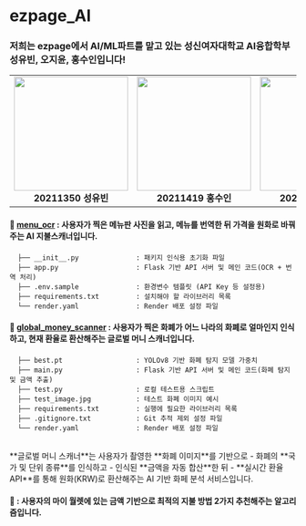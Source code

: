 # ezpage_AI
### 저희는 ezpage에서 AI/ML파트를 맡고 있는 성신여자대학교 AI융합학부 성유빈,  오지윤,  홍수인입니다!  




<table>
  <tr>
    <td align="center">
      <img src="https://github.com/user-attachments/assets/6c705621-4eb6-4ae0-897e-cb1daa9e1b34" width="200"/><br/>
      <b> 20211350 성유빈 </b>
    </td>
    <td align="center">
      <img src="https://github.com/user-attachments/assets/455809b7-d489-4035-af2a-a9fdd6d2b407" width="200"/><br/>
      <b> 20211419 홍수인 </b>
    </td>
    <td align="center">
      <img src="https://github.com/user-attachments/assets/2a26b657-1051-45da-8ed9-874181603e41" width="200"/><br/>
      <b> 20211367 오지윤 </b>
    </td>
  </tr>
</table>  

  



#### 📁 [menu_ocr](https://github.com/Sungshin-Capstone/ezpage_AI/tree/861af1989789337ab33a976d98bbda382990422e/menu_ocr) : 사용자가 찍은 메뉴판 사진을 읽고, 메뉴를 번역한 뒤 가격을 원화로 바꿔주는 AI 지불스캐너입니다. 
      ├── __init__.py              : 패키지 인식용 초기화 파일
      ├── app.py                   : Flask 기반 API 서버 및 메인 코드(OCR + 번역 처리)
      ├── .env.sample              : 환경변수 템플릿 (API Key 등 설정용)
      ├── requirements.txt         : 설치해야 할 라이브러리 목록
      └── render.yaml              : Render 배포 설정 파일  
      

#### 📁 [global_money_scanner](https://github.com/Sungshin-Capstone/ezpage_AI/tree/main/global_money_scanner) : 사용자가 찍은 화폐가 어느 나라의 화폐로 얼마인지 인식하고, 현재 환율로 환산해주는 글로벌 머니 스캐너입니다.  
      ├── best.pt                  : YOLOv8 기반 화폐 탐지 모델 가중치 
      ├── main.py                  : Flask 기반 API 서버 및 메인 코드(화폐 탐지 및 금액 추출)
      ├── test.py                  : 로컬 테스트용 스크립트 
      ├── test_image.jpg           : 테스트 화폐 이미지 예시    
      ├── requirements.txt         : 실행에 필요한 라이브러리 목록
      ├── .gitignore.txt           : Git 추적 제외 설정 파일
      └── render.yaml              : Render 배포 설정 파일  
  <br>
  **글로벌 머니 스캐너**는 사용자가 촬영한 **화폐 이미지**를 기반으로 
  - 화폐의 **국가 및 단위 종류**를 인식하고
  - 인식된 **금액을 자동 합산**한 뒤
  - **실시간 환율 API**를 통해 원화(KRW)로 환산해주는 AI 기반 화페 분석 서비스입니다.

#### 📁  : 사용자의 마이 월렛에 있는 금액 기반으로 최적의 지불 방법 2가지 추천해주는 알고리즘입니다.

